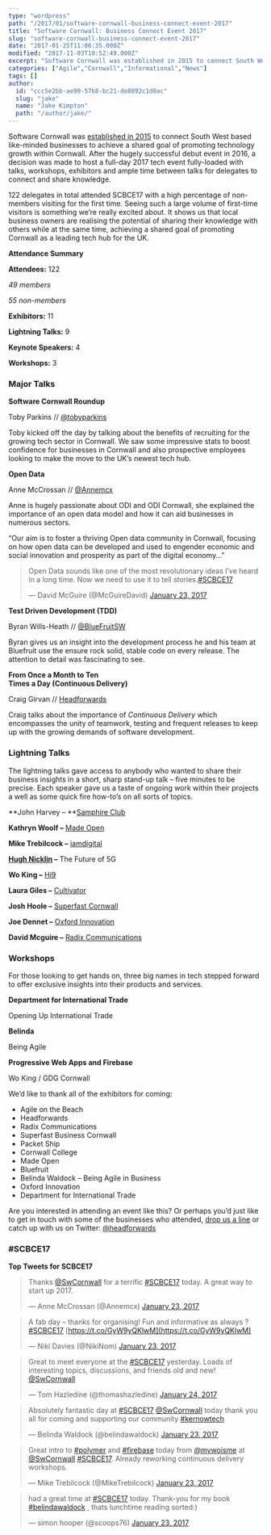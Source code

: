 ```yaml
---
type: "wordpress"
path: "/2017/01/software-cornwall-business-connect-event-2017"
title: "Software Cornwall: Business Connect Event 2017"
slug: "software-cornwall-business-connect-event-2017"
date: "2017-01-25T11:06:35.000Z"
modified: "2017-11-03T10:52:49.000Z"
excerpt: "Software Cornwall was established in 2015 to connect South West based like-minded businesses to achieve a shared goal of promoting technology growth within Cornwall. After the hugely successful debut event in 2016, a decision was made to host a full-day 2017 tech event fully-loaded with talks, workshops, exhibitors and ample time between talks for delegates to \[…\]"
categories: ["Agile","Cornwall","Informational","News"]
tags: []
author:
  id: "ccc5e2bb-ae99-57b8-bc21-de8892c1d0ac"
  slug: "jake"
  name: "Jake Kimpton"
  path: "/author/jake/"
---
```

Software Cornwall was [established in 2015](https://www.softwarecornwall.org/about-us/) to connect South West based like-minded businesses to achieve a shared goal of promoting technology growth within Cornwall. After the hugely successful debut event in 2016, a decision was made to host a full-day 2017 tech event fully-loaded with talks, workshops, exhibitors and ample time between talks for delegates to connect and share knowledge.

122 delegates in total attended SCBCE17 with a high percentage of non-members visiting for the first time. Seeing such a large volume of first-time visitors is something we’re really excited about. It shows us that local business owners are realising the potential of sharing their knowledge with others while at the same time, achieving a shared goal of promoting Cornwall as a leading tech hub for the UK.

**Attendance Summary**

**Attendees:** 122

_49 members_

_55 non-members_

**Exhibitors:** 11

**Lightning Talks:** 9

**Keynote Speakers:** 4

**Workshops:** 3

### Major Talks

**Software Cornwall Roundup**

Toby Parkins // [@tobyparkins](https://twitter.com/tobyparkins)

Toby kicked off the day by talking about the benefits of recruiting for the growing tech sector in Cornwall. We saw some impressive stats to boost confidence for businesses in Cornwall and also prospective employees looking to make the move to the UK’s newest tech hub.

**Open Data**

Anne McCrossan // [@Annemcx](https://twitter.com/Annemcx)

Anne is hugely passionate about ODI and ODI Cornwall, she explained the importance of an open data model and how it can aid businesses in numerous sectors.

“Our aim is to foster a thriving Open data community in Cornwall, focusing on how open data can be developed and used to engender economic and social innovation and prosperity as part of the digital economy…”

> Open Data sounds like one of the most revolutionary ideas I’ve heard in a long time. Now we need to use it to tell stories.[#SCBCE17](https://twitter.com/hashtag/SCBCE17?src=hash)
> 
> — David McGuire (@McGuireDavid) [January 23, 2017](https://twitter.com/McGuireDavid/status/823490511981969408)

**Test Driven Development (TDD)**

Byran Wills-Heath // [@BlueFruitSW](https://twitter.com/BluefruitSW)

Byran gives us an insight into the development process he and his team at Bluefruit use the ensure rock solid, stable code on every release. The attention to detail was fascinating to see.

**From Once a Month to Ten**  
**Times a Day (Continuous Delivery)**

Craig Girvan // [Headforwards](https://www.headforwards.com)

Craig talks about the importance of _Continuous Delivery_ which encompasses the unity of teamwork, testing and frequent releases to keep up with the growing demands of software development.

### Lightning Talks

The lightning talks gave access to anybody who wanted to share their business insights in a short, sharp stand-up talk – five minutes to be precise. Each speaker gave us a taste of ongoing work within their projects a well as some quick fire how-to’s on all sorts of topics.

**John Harvey – **[Samphire Club](http://thesamphireclub.co.uk/)

**Kathryn Woolf –** [Made Open](https://www.madeopen.co.uk/)

**Mike Trebilcock –** [iamdigital](https://www.iamdigital.uk/)

**[Hugh Nicklin](https://www.linkedin.com/in/hugh-nicklin-b89536) –** The Future of 5G

**Wo King –** [Hi9](https://hi9.io/)

**Laura Giles –** [Cultivator](http://creativeskills.org.uk/)

**Josh Hoole –** [Superfast Cornwall](http://www.sfbcornwall.co.uk/)

**Joe Dennet –** [Oxford Innovation](http://www.oxin.co.uk/)

**David Mcguire –** [Radix Communications](https://radix-communications.com/)

### Workshops

For those looking to get hands on, three big names in tech stepped forward to offer exclusive insights into their products and services.

**Department for International Trade**

Opening Up International Trade

**Belinda**

Being Agile

**Progressive Web Apps and Firebase**

Wo King / GDG Cornwall

We’d like to thank all of the exhibitors for coming:

*   Agile on the Beach
*   Headforwards
*   Radix Communications
*   Superfast Business Cornwall
*   Packet Ship
*   Cornwall College
*   Made Open
*   Bluefruit
*   Belinda Waldock – Being Agile in Business
*   Oxford Innovation
*   Department for International Trade

Are you interested in attending an event like this? Or perhaps you’d just like to get in touch with some of the businesses who attended, [drop us a line](mailto:hello@headforwards.com) or catch up with us on Twitter: [@headforwards](https://twitter.com/Headforwards)

### #SCBCE17

**Top Tweets for SCBCE17**

> Thanks [@SwCornwall](https://twitter.com/SwCornwall) for a terrific [#SCBCE17](https://twitter.com/hashtag/SCBCE17?src=hash) today. A great way to start up 2017.
> 
> — Anne McCrossan (@Annemcx) [January 23, 2017](https://twitter.com/Annemcx/status/823571369451462656)

> A fab day – thanks for organising! Fun and informative as always ? [#SCBCE17](https://twitter.com/hashtag/SCBCE17?src=hash) [https://t.co/GyW9yQKlwM](https://t.co/GyW9yQKlwM)
> 
> — Niki Davies (@NikiNom) [January 23, 2017](https://twitter.com/NikiNom/status/823589032147959809)

> Great to meet everyone at the [#SCBCE17](https://twitter.com/hashtag/SCBCE17?src=hash) yesterday. Loads of interesting topics, discussions, and friends old and new! [@SwCornwall](https://twitter.com/SwCornwall)
> 
> — Tom Hazledine (@thomashazledine) [January 24, 2017](https://twitter.com/thomashazledine/status/823822842269732866)

> Absolutely fantastic day at [#SCBCE17](https://twitter.com/hashtag/SCBCE17?src=hash) [@SwCornwall](https://twitter.com/SwCornwall) today thank you all for coming and supporting our community [#kernowtech](https://twitter.com/hashtag/kernowtech?src=hash)
> 
> — Belinda Waldock (@belindawaldock) [January 23, 2017](https://twitter.com/belindawaldock/status/823567089252368385)

> Great intro to [#polymer](https://twitter.com/hashtag/polymer?src=hash) and [#firebase](https://twitter.com/hashtag/firebase?src=hash) today from [@mywoisme](https://twitter.com/mywoisme) at [@SwCornwall](https://twitter.com/SwCornwall) [#SCBCE17](https://twitter.com/hashtag/SCBCE17?src=hash). Already reworking continuous delivery workshops.
> 
> — Mike Trebilcock (@MikeTrebilcock) [January 23, 2017](https://twitter.com/MikeTrebilcock/status/823619713204883459)

> had a great time at [#SCBCE17](https://twitter.com/hashtag/SCBCE17?src=hash) today. Thank-you for my book [#belindawaldock](https://twitter.com/hashtag/belindawaldock?src=hash) , thats lunchtime reading sorted:)
> 
> — simon hooper (@scoops76) [January 23, 2017](https://twitter.com/scoops76/status/823611551802421248)